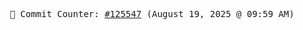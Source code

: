 <p align="center">
    <samp>
        📮 Commit Counter: <a href="https://github.com/Javascript-void0/Javascript-void0/commits/main">#125547</a> (August 19, 2025 @ 09:59 AM)
    </samp>
</p>